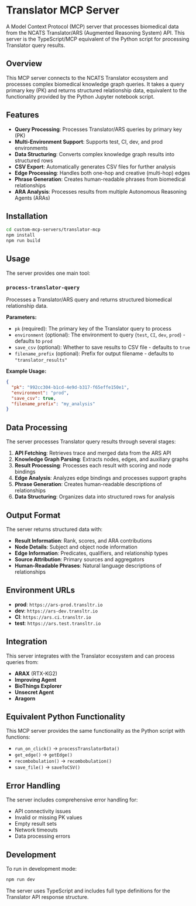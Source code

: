 # Translator MCP Server

A Model Context Protocol (MCP) server that processes biomedical data from the NCATS Translator/ARS (Augmented Reasoning System) API. This server is the TypeScript/MCP equivalent of the Python script for processing Translator query results.

## Overview

This MCP server connects to the NCATS Translator ecosystem and processes complex biomedical knowledge graph queries. It takes a query primary key (PK) and returns structured relationship data, equivalent to the functionality provided by the Python Jupyter notebook script.

## Features

- **Query Processing**: Processes Translator/ARS queries by primary key (PK)
- **Multi-Environment Support**: Supports test, CI, dev, and prod environments
- **Data Structuring**: Converts complex knowledge graph results into structured rows
- **CSV Export**: Automatically generates CSV files for further analysis
- **Edge Processing**: Handles both one-hop and creative (multi-hop) edges
- **Phrase Generation**: Creates human-readable phrases from biomedical relationships
- **ARA Analysis**: Processes results from multiple Autonomous Reasoning Agents (ARAs)

## Installation

```bash
cd custom-mcp-servers/translator-mcp
npm install
npm run build
```

## Usage

The server provides one main tool:

### `process-translator-query`

Processes a Translator/ARS query and returns structured biomedical relationship data.

**Parameters:**
- `pk` (required): The primary key of the Translator query to process
- `environment` (optional): The environment to query (`test`, `CI`, `dev`, `prod`) - defaults to `prod`
- `save_csv` (optional): Whether to save results to CSV file - defaults to `true`
- `filename_prefix` (optional): Prefix for output filename - defaults to `"translator_results"`

**Example Usage:**
```json
{
  "pk": "992cc304-b1cd-4e9d-b317-f65effe150e1",
  "environment": "prod",
  "save_csv": true,
  "filename_prefix": "my_analysis"
}
```

## Data Processing

The server processes Translator query results through several stages:

1. **API Fetching**: Retrieves trace and merged data from the ARS API
2. **Knowledge Graph Parsing**: Extracts nodes, edges, and auxiliary graphs
3. **Result Processing**: Processes each result with scoring and node bindings
4. **Edge Analysis**: Analyzes edge bindings and processes support graphs
5. **Phrase Generation**: Creates human-readable descriptions of relationships
6. **Data Structuring**: Organizes data into structured rows for analysis

## Output Format

The server returns structured data with:

- **Result Information**: Rank, scores, and ARA contributions
- **Node Details**: Subject and object node information
- **Edge Information**: Predicates, qualifiers, and relationship types
- **Source Attribution**: Primary sources and aggregators
- **Human-Readable Phrases**: Natural language descriptions of relationships

## Environment URLs

- **prod**: `https://ars-prod.transltr.io`
- **dev**: `https://ars-dev.transltr.io` 
- **CI**: `https://ars.ci.transltr.io`
- **test**: `https://ars.test.transltr.io`

## Integration

This server integrates with the Translator ecosystem and can process queries from:

- **ARAX** (RTX-KG2)
- **Improving Agent**
- **BioThings Explorer**
- **Unsecret Agent**
- **Aragorn**

## Equivalent Python Functionality

This MCP server provides the same functionality as the Python script with functions:

- `run_on_click()` → `processTranslatorData()`
- `get_edge()` → `getEdge()`
- `recombobulation()` → `recombobulation()`
- `save_file()` → `saveToCSV()`

## Error Handling

The server includes comprehensive error handling for:

- API connectivity issues
- Invalid or missing PK values
- Empty result sets
- Network timeouts
- Data processing errors

## Development

To run in development mode:

```bash
npm run dev
```

The server uses TypeScript and includes full type definitions for the Translator API response structure. 